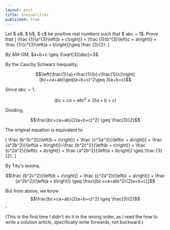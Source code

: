 ```yaml
---
layout: post
title: Inequalities
published: true
---
```


Let $ a$, $ b$, $ c$ be positive real numbers such that $ abc = 1$. Prove that
\[ \frac {1}{a^{3}\left(b + c\right)} + \frac {1}{b^{3}\left(c + a\right)} + \frac {1}{c^{3}\left(a + b\right)}\geq \frac {3}{2}.
\]

By AM-GM, $a+b+c \geq 3\sqrt[3]{abc}=3$.

By the Cauchy Schwarz Inequality,

$$\left(\frac{1}{a}+\frac{1}{b}+\frac{1}{c}\right)(bc+ca+ab)\geq(a+b+c)^2\geq 3(a+b+c)$$

Since $abc=1$,

$$(bc+ca+ab)^2 \geq 3(a+b+c)$$

Dividing,

$$\frac{bc+ca+ab}{2(a+b+c)^2} \geq \frac{3}{2}$$

The original equation is equivalent to

\[ \frac {b^3c^3}{\left(b + c\right)} + \frac {c^3a^3}{\left(c + a\right)} + \frac {a^3b^3}{\left(a + b\right)}=\frac {b^2c^2}{\left(b + c\right)} + \frac {c^2a^2}{\left(c + a\right)} + \frac {a^2b^2}{\left(a + b\right)} \geq \frac {3}{2}.
\]

By Titu's lemma,

$$\frac {b^2c^2}{\left(b + c\right)} + \frac {c^2a^2}{\left(c + a\right)} + \frac {a^2b^2}{\left(a + b\right)} \geq \frac{(bc+ca+ab)^2}{2(a+b+c)}$$

But from above, we know $$\frac{bc+ca+ab}{2(a+b+c)^2} \geq \frac{3}{2}$$
$\square$

(This is the first time I didn't do it in the wrong order, as I read the how to write a solution article, specifically write forwards, not backward.)
